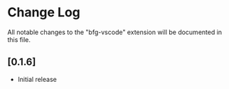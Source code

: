# Change Log

All notable changes to the "bfg-vscode" extension will be documented in this file.

## [0.1.6]

- Initial release

